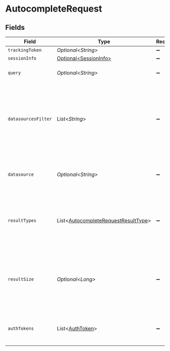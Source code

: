 # AutocompleteRequest


## Fields

| Field                                                                                                                    | Type                                                                                                                     | Required                                                                                                                 | Description                                                                                                              | Example                                                                                                                  |
| ------------------------------------------------------------------------------------------------------------------------ | ------------------------------------------------------------------------------------------------------------------------ | ------------------------------------------------------------------------------------------------------------------------ | ------------------------------------------------------------------------------------------------------------------------ | ------------------------------------------------------------------------------------------------------------------------ |
| `trackingToken`                                                                                                          | *Optional\<String>*                                                                                                      | :heavy_minus_sign:                                                                                                       | N/A                                                                                                                      |                                                                                                                          |
| `sessionInfo`                                                                                                            | [Optional\<SessionInfo>](../../models/components/SessionInfo.md)                                                         | :heavy_minus_sign:                                                                                                       | N/A                                                                                                                      |                                                                                                                          |
| `query`                                                                                                                  | *Optional\<String>*                                                                                                      | :heavy_minus_sign:                                                                                                       | Partially typed query.                                                                                                   | San Fra                                                                                                                  |
| `datasourcesFilter`                                                                                                      | List\<*String*>                                                                                                          | :heavy_minus_sign:                                                                                                       | Filter results to only those relevant to one or more datasources (e.g. jira, gdrive). Results are unfiltered if missing. |                                                                                                                          |
| `datasource`                                                                                                             | *Optional\<String>*                                                                                                      | :heavy_minus_sign:                                                                                                       | Filter to only return results relevant to the given datasource.                                                          |                                                                                                                          |
| `resultTypes`                                                                                                            | List\<[AutocompleteRequestResultType](../../models/components/AutocompleteRequestResultType.md)>                         | :heavy_minus_sign:                                                                                                       | Filter to only return results of the given type(s). All types may be returned if omitted.                                |                                                                                                                          |
| `resultSize`                                                                                                             | *Optional\<Long>*                                                                                                        | :heavy_minus_sign:                                                                                                       | Maximum number of results to be returned. If no value is provided, the backend will cap at 200.<br/>                     | 10                                                                                                                       |
| `authTokens`                                                                                                             | List\<[AuthToken](../../models/components/AuthToken.md)>                                                                 | :heavy_minus_sign:                                                                                                       | Auth tokens which may be used for federated results.                                                                     |                                                                                                                          |
